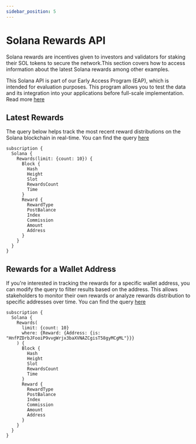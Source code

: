 ```yaml
---
sidebar_position: 5
---
```


# Solana Rewards API

Solana rewards are incentives given to investors and validators for staking their SOL tokens to secure the network.This section covers how to access information about the latest Solana rewards among other examples.

This Solana API is part of our Early Access Program (EAP), which is intended for evaluation purposes.
This program allows you to test the data and its integration into your applications before full-scale implementation. Read more [here](https://docs.bitquery.io/docs/graphql/dataset/EAP/)

<head>
<meta name="title" content="Solana Rewards API | Track Solana Staking Rewards"/>
<meta name="description" content="Easy-to-use API to track historical and realtime Solana Rewards of an Address using Bitquery's Solana Rewards API."/>
<meta name="keywords" content="Solana Rewards api, solana rewards python api, rewards api, solana rewards scan api, rewards api docs, solana rewards crypto api, rewards blockchain api,solana network api"/>
<meta name="robots" content="index, follow"/>
<meta http-equiv="Content-Type" content="text/html; charset=utf-8"/>
<meta name="language" content="English"/>

<!-- Open Graph / Facebook -->

<meta property="og:type" content="website" />
<meta
  property="og:title"
  content="Solana Rewards API | Track Solana Staking Rewards"
/>
<meta
  property="og:description"
  content="Easy-to-use API to track historical and realtime Solana Rewards of an Address using Bitquery's Solana Rewards API."
/>

<!-- Twitter -->

<meta property="twitter:card" content="summary_large_image" />
<meta property="twitter:title" content="Solana Rewards API | Track Solana Staking Rewards" />
<meta property="twitter:description" content="Easy-to-use API to track historical and realtime Solana Rewards of an Address using Bitquery's Solana Rewards API." />
</head>

## Latest Rewards

The query below helps track the most recent reward distributions on the Solana blockchain in real-time.
You can find the query [here](https://ide.bitquery.io/Latest-Solana-Rewards)

```
subscription {
  Solana {
    Rewards(limit: {count: 10}) {
      Block {
        Hash
        Height
        Slot
        RewardsCount
        Time
      }
      Reward {
        RewardType
        PostBalance
        Index
        Commission
        Amount
        Address
      }
    }
  }
}

```

## Rewards for a Wallet Address

If you're interested in tracking the rewards for a specific wallet address, you can modify the query to filter results based on the address. This allows stakeholders to monitor their own rewards or analyze rewards distribution to specific addresses over time. You can find the query [here](https://ide.bitquery.io/Rewards-for-a-wallet-address)

```
subscription {
  Solana {
    Rewards(
      limit: {count: 10}
      where: {Reward: {Address: {is: "HnfPZDrbJFooiP9vvgWrjx3baXVNAZCgisT58gyMCgML"}}}
    ) {
      Block {
        Hash
        Height
        Slot
        RewardsCount
        Time
      }
      Reward {
        RewardType
        PostBalance
        Index
        Commission
        Amount
        Address
      }
    }
  }
}

```
